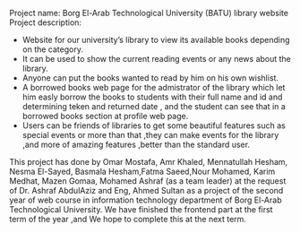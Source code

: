 Project name: Borg El-Arab Technological University (BATU) library website
Project description: 
-	Website for our university’s library to view its available books depending on the category. 
-	It can be used to show the current reading events or any news about the library.
-	Anyone can put the books wanted to read by him on his own wishlist.
-	A borrowed books web page for the admistrator of the library which let him easly borrow the books to students with their full name and id and determining teken and returned date , and the student can see that in a borrowed books section at profile web page.
-	Users can be friends of libraries to get some beautiful features such as special events or more than that ,they can make events for the library  ,and more of amazing features ,better than the standard user.

This project has done by Omar Mostafa, Amr Khaled, Mennatullah Hesham, Nesma El-Sayed, Basmala Hesham,Fatma Saeed,Nour Mohamed, Karim Medhat, Mazen Gomaa, Mohamed Ashraf (as a team leader) at the request of 
Dr. Ashraf AbdulAziz and Eng, Ahmed Sultan as a project of the second year of web course in information technology department of Borg El-Arab Technological University.
We have finished the frontend part at the first term of the year ,and We hope to complete this at the next term.
